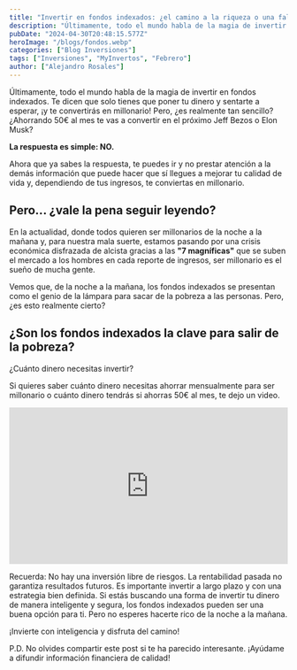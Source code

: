 ```yaml
---
title: "Invertir en fondos indexados: ¿el camino a la riqueza o una falsa promesa?"
description: "Últimamente, todo el mundo habla de la magia de invertir en fondos indexados. Te dicen que solo tienes que poner tu dinero y sentarte a esperar, ¡y te convertirás en millonario! Pero, ¿es realmente tan sencillo? ¿Ahorrando 50€ al mes te vas a convertir en el próximo Jeff Bezos o Elon Musk?"
pubDate: "2024-04-30T20:48:15.577Z"
heroImage: "/blogs/fondos.webp"
categories: ["Blog Inversiones"]
tags: ["Inversiones", "MyInvertos", "Febrero"]
author: ["Alejandro Rosales"]
---
```

Últimamente, todo el mundo habla de la magia de invertir en fondos indexados. Te dicen que solo tienes que poner tu dinero y sentarte a esperar, ¡y te convertirás en millonario! Pero, ¿es realmente tan sencillo? ¿Ahorrando 50€ al mes te vas a convertir en el próximo Jeff Bezos o Elon Musk?

**La respuesta es simple: NO.**

Ahora que ya sabes la respuesta, te puedes ir y no prestar atención a la demás información que puede hacer que sí llegues a mejorar tu calidad de vida y, dependiendo de tus ingresos, te conviertas en millonario.

## Pero... ¿vale la pena seguir leyendo?

En la actualidad, donde todos quieren ser millonarios de la noche a la mañana y, para nuestra mala suerte, estamos pasando por una crisis económica disfrazada de alcista gracias a las **"7 magníficas"** que se suben el mercado a los hombres en cada reporte de ingresos, ser millonario es el sueño de mucha gente.

Vemos que, de la noche a la mañana, los fondos indexados se presentan como el genio de la lámpara para sacar de la pobreza a las personas. Pero, ¿es esto realmente cierto?

## ¿Son los fondos indexados la clave para salir de la pobreza?

¿Cuánto dinero necesitas invertir?

Si quieres saber cuánto dinero necesitas ahorrar mensualmente para ser millonario o cuánto dinero tendrás si ahorras 50€ al mes, te dejo un video.
<div class="iframe-container" style="position: relative; width: 100%; height: 0; padding-bottom: 56.25%; overflow: hidden;">
  <iframe width="560" height="315" src="https://www.youtube.com/embed/UbRlK39RLLE?si=rvweOzYaO55CFIC2" title="YouTube video player" frameborder="0" allow="accelerometer; autoplay; clipboard-write; encrypted-media; gyroscope; picture-in-picture; web-share" allowfullscreen style="position: absolute; top: 0; left: 0; width: 100%; height: 100%; border: none;"></iframe>
</div>

Recuerda:
No hay una inversión libre de riesgos.
La rentabilidad pasada no garantiza resultados futuros.
Es importante invertir a largo plazo y con una estrategia bien definida.
Si estás buscando una forma de invertir tu dinero de manera inteligente y segura, los fondos indexados pueden ser una buena opción para ti. Pero no esperes hacerte rico de la noche a la mañana.

¡Invierte con inteligencia y disfruta del camino!

P.D. No olvides compartir este post si te ha parecido interesante. ¡Ayúdame a difundir información financiera de calidad!

